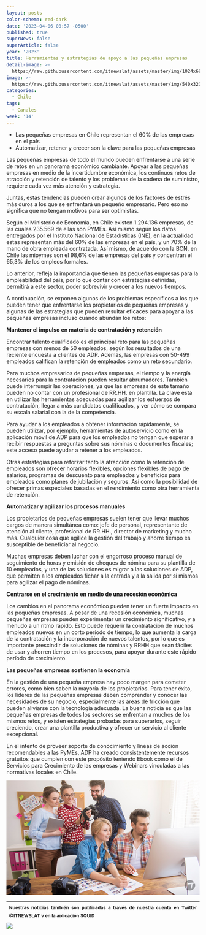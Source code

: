 ```yaml
---
layout: posts
color-schema: red-dark
date: '2023-04-06 08:57 -0500'
published: true
superNews: false
superArticle: false
year: '2023'
title: Herramientas y estrategias de apoyo a las pequeñas empresas
detail-image: >-
  https://raw.githubusercontent.com/itnewslat/assets/master/img/1024x680/Pyme-chile-g.jpg
image: >-
  https://raw.githubusercontent.com/itnewslat/assets/master/img/540x320/Pyme-chile-p.jpg
categories:
  - Chile
tags:
  - Canales
week: '14'
---
```

- Las pequeñas empresas en Chile representan el 60% de las empresas en el país 
- Automatizar, retener y crecer son la clave para las pequeñas empresas

Las pequeñas empresas de todo el mundo pueden enfrentarse a una serie de retos en un panorama económico cambiante. Apoyar a las pequeñas empresas en medio de la incertidumbre económica, los continuos retos de atracción y retención de talento y los problemas de la cadena de suministro, requiere cada vez más atención y estrategia.

Juntas, estas tendencias pueden crear algunos de los factores de estrés más duros a los que se enfrentará un pequeño empresario. Pero eso no significa que no tengan motivos para ser optimistas.

Según el Ministerio de Economía, en Chile existen 1.294.136 empresas, de las cuales 235.569 de ellas son PYMEs. Así mismo según los datos entregados por el Instituto Nacional de Estadísticas (INE), en la actualidad estas representan más del 60% de las empresas en el país, y un 70% de la mano de obra empleada contratada. Así mismo, de acuerdo con la BCN, en Chile las mipymes son el 98,6% de las empresas del país y concentran el 65,3% de los empleos formales. 

Lo anterior, refleja la importancia que tienen las pequeñas empresas para la empleabilidad del país, por lo que contar con estrategias definidas, permitirá a este sector, poder sobrevivir y crecer a los nuevos tiempos.

A continuación, se exponen algunos de los problemas específicos a los que pueden tener que enfrentarse los propietarios de pequeñas empresas y algunas de las estrategias que pueden resultar eficaces para apoyar a las pequeñas empresas incluso cuando abundan los retos:

**Mantener el impulso en materia de contratación y retención**

Encontrar talento cualificado es el principal reto para las pequeñas empresas con menos de 50 empleados, según los resultados de una reciente encuesta a clientes de ADP. Además, las empresas con 50-499 empleados califican la retención de empleados como un reto secundario. 

Para muchos empresarios de pequeñas empresas, el tiempo y la energía necesarios para la contratación pueden resultar abrumadores. También puede interrumpir las operaciones, ya que las empresas de este tamaño pueden no contar con un profesional de RR.HH. en plantilla. La clave está en utilizar las herramientas adecuadas para agilizar los esfuerzos de contratación, llegar a más candidatos cualificados, y ver cómo se compara su escala salarial con la de la competencia. 

Para ayudar a los empleados a obtener información rápidamente, se pueden utilizar, por ejemplo, herramientas de autoservicio como en la aplicación móvil de ADP para que los empleados no tengan que esperar a recibir respuestas a preguntas sobre sus nóminas o documentos fiscales; este acceso puede ayudar a retener a los empleados.

Otras estrategias para reforzar tanto la atracción como la retención de empleados son ofrecer horarios flexibles, opciones flexibles de pago de salarios, programas de descuento para empleados y beneficios para empleados como planes de jubilación y seguros. Así como la posibilidad de ofrecer primas especiales basadas en el rendimiento como otra herramienta de retención. 

**Automatizar y agilizar los procesos manuales**

Los propietarios de pequeñas empresas suelen tener que llevar muchos cargos de manera simultánea como: jefe de personal, representante de atención al cliente, profesional de RR.HH., director de marketing y mucho más. Cualquier cosa que agilice la gestión del trabajo y ahorre tiempo es susceptible de beneficiar al negocio.

Muchas empresas deben luchar con el engorroso proceso manual de seguimiento de horas y emisión de cheques de nómina para su plantilla de 10 empleados, y una de las soluciones es migrar a las soluciones de ADP, que permiten a los empleados fichar a la entrada y a la salida por sí mismos para agilizar el pago de nóminas.

**Centrarse en el crecimiento en medio de una recesión económica**

Los cambios en el panorama económico pueden tener un fuerte impacto en las pequeñas empresas. A pesar de una recesión económica, muchas pequeñas empresas pueden experimentar un crecimiento significativo, y a menudo a un ritmo rápido. Esto puede requerir la contratación de muchos empleados nuevos en un corto período de tiempo, lo que aumenta la carga de la contratación y la incorporación de nuevos talentos, por lo que es importante prescindir de soluciones de nóminas y RRHH que sean fáciles de usar y ahorren tiempo en los procesos, para apoyar durante este rápido período de crecimiento. 

**Las pequeñas empresas sostienen la economía**

En la gestión de una pequeña empresa hay poco margen para cometer errores, como bien saben la mayoría de los propietarios. Para tener éxito, los líderes de las pequeñas empresas deben comprender y conocer las necesidades de su negocio, especialmente las áreas de fricción que pueden aliviarse con la tecnología adecuada. La buena noticia es que las pequeñas empresas de todos los sectores se enfrentan a muchos de los mismos retos, y existen estrategias probadas para superarlos, seguir creciendo, crear una plantilla productiva y ofrecer un servicio al cliente excepcional.

En el intento de proveer soporte de conocimiento y líneas de acción recomendables a las PyMEs, ADP ha creado consistentemente recursos gratuitos que cumplen con este propósito teniendo Ebook como el de Servicios para Crecimiento de las empresas y Webinars vinculadas a las normativas locales en Chile.

![](https://raw.githubusercontent.com/itnewslat/assets/master/img/540x320/Pyme-chile-p.jpg)

<table style="height: 42px;" width="569">
<tbody>
<tr>
<td style="text-align: justify;"><sub><strong>Nuestras noticias también son publicadas a través de nuestra cuenta en Twitter <a href="https://twitter.com/itnewslat?lang=es">@ITNEWSLAT</a> y en la aplicación <a href="https://squidapp.co/en/">SQUID</a></strong></sub></td>
</tr>
</tbody>
</table>
<img src="https://tracker.metricool.com/c3po.jpg?hash=56f88a41e39ab42c063cc51676587a04"/>